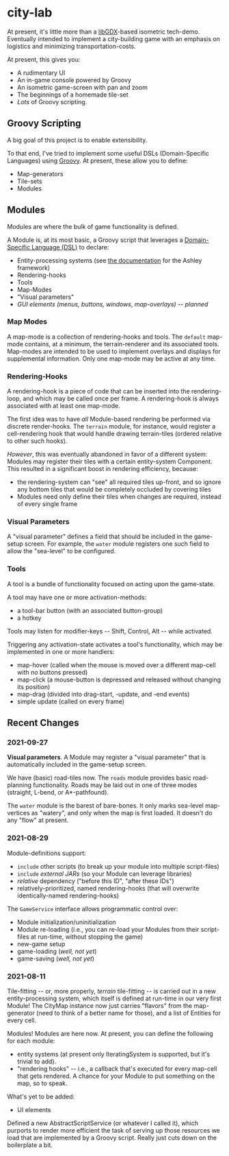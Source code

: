 # city-lab

At present, it's little more than a [libGDX](https://libgdx.com/)-based isometric tech-demo. Eventually intended to implement a city-building game with an emphasis on logistics and minimizing transportation-costs.

At present, this gives you:

 - A rudimentary UI
 - An in-game console powered by Groovy
 - An isometric game-screen with pan and zoom
 - The beginnings of a homemade tile-set
 - *Lots* of Groovy scripting.

## Groovy Scripting

A big goal of this project is to enable extensibility.

To that end, I've tried to implement some useful DSLs (Domain-Specific Languages) using [Groovy](http://www.groovy-lang.org/). At present, these allow you to define:

 - Map-generators
 - Tile-sets
 - Modules
 
## Modules

Modules are where the bulk of game functionality is defined.

A Module is, at its most basic, a Groovy script that leverages a [Domain-Specific Language (DSL)](http://docs.groovy-lang.org/docs/latest/html/documentation/core-domain-specific-languages.html) to declare:

 * Entity-processing systems (see [the documentation](https://github.com/libgdx/ashley/wiki/Built-in-Entity-Systems) for the Ashley framework)
 * Rendering-hooks
 * Tools
 * Map-Modes
 * "Visual parameters"
 * *GUI elements (menus, buttons, windows, map-overlays) -- planned*

### Map Modes

A map-mode is a collection of rendering-hooks and tools. The `default` map-mode contains, at a minimum, the terrain-renderer and its associated tools. Map-modes are intended to be used to implement overlays and displays for supplemental information. Only one map-mode may be active at any time.

### Rendering-Hooks

A rendering-hook is a piece of code that can be inserted into the rendering-loop, and which may be called once per frame. A rendering-hook is always associated with at least one map-mode.

The first idea was to have *all* Module-based rendering be performed via discrete render-hooks. The `terrain` module, for instance, would register a cell-rendering hook that would handle drawing terrain-tiles (ordered relative to other such hooks).

*However*, this was eventually abandoned in favor of a different system: Modules may register their tiles with a certain entity-system Component. This resulted in a significant boost in rendering efficiency, because:

* the rendering-system can "see" all required tiles up-front, and so ignore any bottom tiles that would be completely occluded by covering tiles
* Modules need only define their tiles when changes are required, instead of every single frame

### Visual Parameters

A "visual parameter" defines a field that should be included in the game-setup screen. For example, the `water` module registers one such field to allow the "sea-level" to be configured.

### Tools

A tool is a bundle of functionality focused on acting upon the game-state.

A tool may have one or more activation-methods:

* a tool-bar button (with an associated button-group)
* a hotkey

Tools may listen for modifier-keys -- Shift, Control, Alt -- while activated.

Triggering any activation-state activates a tool's functionality, which may be implemented in one or more handlers:

* map-hover (called when the mouse is moved over a different map-cell with no buttons pressed)
* map-click (a mouse-button is depressed and released without changing its position)
* map-drag (divided into drag-start, -update, and -end events)
* simple update (called on every frame)
 
## Recent Changes

### 2021-09-27

**Visual parameters**. A Module may register a "visual parameter" that is automatically included in the game-setup screen.

We have (basic) road-tiles now. The `roads` module provides basic road-planning functionality. Roads may be laid out in one of three modes (straight, L-bend, or A*-pathfound).

The `water` module is the barest of bare-bones. It only marks sea-level map-vertices as "watery", and only when the map is first loaded. It doesn't do any "flow" at present.

### 2021-08-29

Module-definitions support:

 * `include` other scripts (to break up your module into multiple script-files)
 * `include` *external JARs* (so your Module can leverage libraries)
 * *relative* dependency ("before this ID", "after these IDs")
 * relatively-prioritized, named rendering-hooks (that will overwrite identically-named rendering-hooks)

The `GameService` interface allows programmatic control over:

 * Module initialization/uninitialization
 * Module re-loading (i.e., you can re-load your Modules from their script-files at run-time, without stopping the game)
 * new-game setup
 * game-loading (*well, not yet*)
 * game-saving (*well, not yet*)

### 2021-08-11

Tile-fitting -- or, more properly, *terrain* tile-fitting -- is carried out in a new entity-processing system, which itself is defined at run-time in our very first Module! The CityMap instance now just carries "flavors" from the map-generator (need to think of a better name for those), and a list of Entities for every cell.

Modules! Modules are here now. At present, you can define the following for each module:

 * entity systems (at present only IteratingSystem is supported, but it's trivial to add).
 * "rendering hooks" -- i.e., a callback that's executed for every map-cell that gets rendered. A chance for your Module to put something on the map, so to speak.

What's yet to be added:
 * UI elements

Defined a new AbstractScriptService (or whatever I called it), which purports to render more efficient the task of serving up those resources we load that are implemented by a Groovy script. Really just cuts down on the boilerplate a bit.
